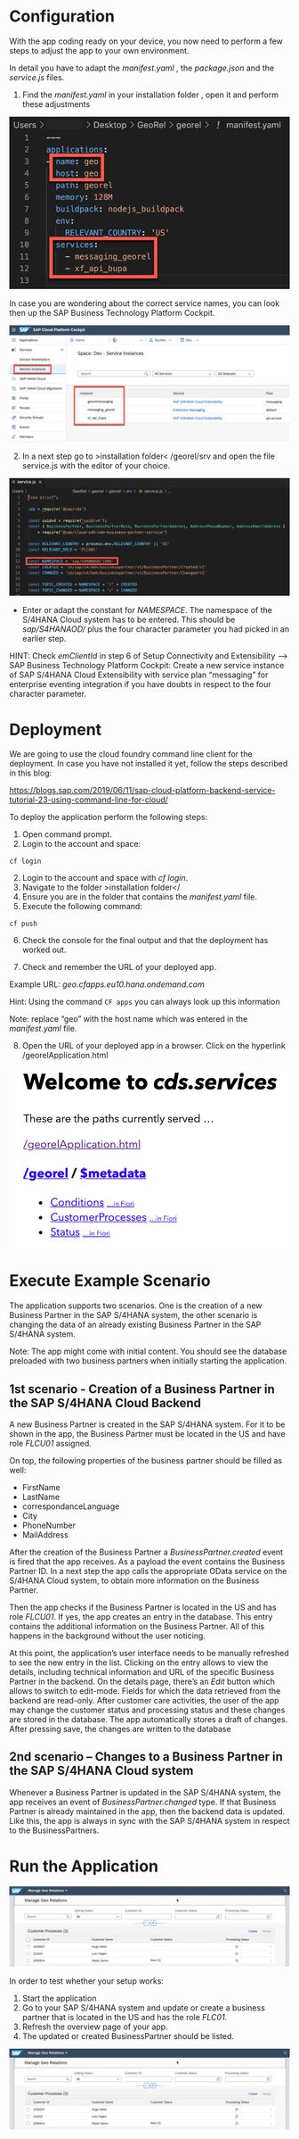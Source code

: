 # Configuration

With the app coding ready on your device, you now need to perform a few steps to adjust the app to your own environment.
  
In detail you have to adapt the *manifest.yaml* , the *package.json* and the *service.js* files.

1. Find the *manifest.yaml* in your installation folder , open it and perform these
adjustments
  
 ![Manifest](./images/run1.png)
  
  In case you are wondering about the correct service names, you can look then up the SAP Business Technology Platform Cockpit.
  
 ![Services](./images/run2.png)
  
2. In a next step go to >installation folder< /georel/srv and open the file service.js with the editor of your choice.
  
 ![service file](./images/run3.png)  
  
- Enter or adapt the constant for *NAMESPACE*. The namespace of the S/4HANA Cloud system has to be entered. This should be *sap/S4HANAOD/* plus the four character parameter you had picked in an earlier step.

HINT: Check *emClientId* in step 6 of Setup Connectivity and Extensibility --> SAP Business Technology Platform Cockpit: Create a new service instance of SAP S/4HANA Cloud Extensibility with service plan “messaging” for enterprise eventing integration if you have doubts in respect to the four character parameter.



# Deployment

We are going to use the cloud foundry command line client for the deployment. In case you have not installed it yet, follow the steps described in this blog:

https://blogs.sap.com/2019/06/11/sap-cloud-platform-backend-service-tutorial-23-using-command-line-for-cloud/

To deploy the application perform the following steps:

1. Open command prompt.
2. Login to the account and space:

```
cf login
```

2. Login to the account and space with *cf login*.
3. Navigate to the folder >installation folder</
4. Ensure you are in the folder that contains the *manifest.yaml* file.
5. Execute the following command: 

```
cf push
```

6. Check the console for the final output and that the deployment has worked out.

7. Check and remember the URL of your deployed app.

Example URL: *geo.cfapps.eu10.hana.ondemand.com*

Hint: Using the command ```CF apps``` you can always look up this information

Note: replace “geo” with the host name which was entered in the *manifest.yaml* file.

8. Open the URL of your deployed app in a browser. Click on the hyperlink /georelApplication.html

 ![Application](./images/run4.png)

# Execute Example Scenario

The application supports two scenarios. One is the creation of a new Business Partner in the SAP S/4HANA system, the other scenario is changing the data of an already existing Business Partner in the SAP S/4HANA system.

Note: The app might come with initial content. You should see the database preloaded with two business partners when initially starting the application.

## 1st scenario - Creation of a Business Partner in the SAP S/4HANA Cloud Backend

A new Business Partner is created in the SAP S/4HANA system. For it to be shown in the app, the Business Partner must be located in the US and have role *FLCU01* assigned.

On top, the following properties of the business partner should be filled as well:

- FirstName
- LastName
- correspondanceLanguage 
- City
- PhoneNumber
- MailAddress

After the creation of the Business Partner a *BusinessPartner.created* event is fired that the app receives. As a payload the event contains the Business Partner ID. In a next step the app calls the appropriate OData service on the S/4HANA Cloud system, to obtain more information on the Business Partner.

Then the app checks if the Business Partner is located in the US and has role *FLCU01*. If yes, the app creates an entry in the database. This entry contains the additional information on the Business Partner. All of this happens in the background without the user noticing.

At this point, the application’s user interface needs to be manually refreshed to see the new entry in the list. Clicking on the entry allows to view the details, including technical information and URL of the specific Business Partner in the backend.
On the details page, there’s an *Edit* button which allows to switch to edit-mode. Fields for which the data retrieved from the backend are read-only. After customer care activities, the user of the app may change the customer status and processing status and these changes are stored in the database. The app automatically stores a draft of changes. After pressing save, the changes are written to the database

## 2nd scenario – Changes to a Business Partner in the SAP S/4HANA Cloud system

Whenever a Business Partner is updated in the SAP S/4HANA system, the app receives an event of *BusinessPartner.changed* type. If that Business Partner is already maintained in the app, then the backend data is updated. Like this, the app is always in sync with the SAP S/4HANA system in respect to the BusinessPartners.

# Run the Application

 ![Initial Start](./images/run5.png)

In order to test whether your setup works:

1. Start the application
2. Go to your SAP S/4HANA system and update or create a business partner that is located in the US and has the role *FLC01*.
3. Refresh the overview page of your app.
4. The updated or created BusinessPartner should be listed.

 ![GeoRel](./images/run5.png)


